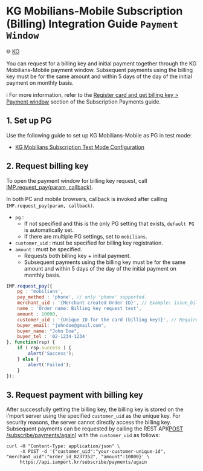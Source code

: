 # KG Mobilians-Mobile Subscription (Billing) Integration Guide `Payment Window`

:globe_with_meridians: [KO](/비인증결제/example/mobilians-phone-request-billing-key.md)

You can request for a billing key and initial payment together through the KG Mobilians-Mobile payment window. Subsequent payments using the billing key must be for the same amount and within 5 days of the day of the initial payment on monthly basis.<Br />

ℹ️ For more information, refer to the [Register card and get billing key > Payment window](https://docs.iamport.kr/en-US/implementation/subscription#issue-billing-b) section of the Subscription Payments guide.

## 1. Set up PG

Use the following guide to set up KG Mobilians-Mobile as PG in test mode:
- <a href="https://guide.iamport.kr/1e4b6360-ba3e-4715-ac63-f9dc7bb103d9" target="_blank">KG Mobilians Subscription Test Mode Configuration</a>

## 2. Request billing key

To open the payment window for billing key request, call [IMP.request_pay(param, callback)](https://docs.iamport.kr/en-US/tech/imp#request_pay).

In both PC and mobile browsers, callback is invoked after calling `IMP.request_pay(param, callback)`.

- `pg` : 
	- If not specified and this is the only PG setting that exists, `default PG` is automatically set. 
	- If there are multiple PG settings, set to `mobilians`.
- `customer_uid` : must be specified for billing key registration.
- `amount` : must be specified.
	- Requests both billing key + initial payment.
	- Subsequent payments using the billing key must be for the same amount and within 5 days of the day of the initial payment on monthly basis.

```javascript
IMP.request_pay({
	pg : 'mobilians',
	pay_method : 'phone', // only 'phone' supported.
	merchant_uid : '{Merchant created Order ID}', // Example: issue_billingkey_monthly_0001
	name : 'Order name: Billing key request test',
	amount : 10000,
	customer_uid : '{Unique ID for the card (billing key)}', // Required (Example: gildong_0001_1234)
	buyer_email: "johndoe@gmail.com",
    buyer_name: "John Doe",
	buyer_tel : '02-1234-1234'
}, function(rsp) {
	if ( rsp.success ) {
		alert('Success');
	} else {
		alert('Failed');
	}
});
```

## 3. Request payment with billing key

After successfully getting the billing key, the billing key is stored on the i'mport server using the specified `customer_uid` as the unique key. For security reasons, the server cannot directly access the billing key. Subsequent payments can be requested by calling the REST API([POST /subscribe/payments/again](https://api.iamport.kr/#!/subscribe/again)) with the `customer_uid` as follows:

```
curl -H "Content-Type: application/json" \   
     -X POST -d '{"customer_uid":"your-customer-unique-id", "merchant_uid":"order_id_8237352", "amount":10000}' \
     https://api.iamport.kr/subscribe/payments/again
```